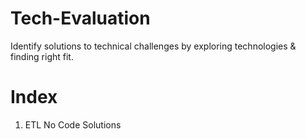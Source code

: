 # Tech-Evaluation
Identify solutions to technical challenges by exploring technologies & finding right fit.

# Index
1. ETL No Code Solutions
